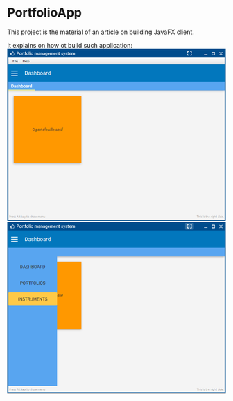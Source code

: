 # PortfolioApp

This project is the material of an [article](https://blog.goovy.io/developpement-de-client-lourd-java-mais-moins-lourd-que-les-clients-legers) on building JavaFX client.

It explains on how ot build such application:
![](/screenshots/client10.png)
![](/screenshots/client12.png)


